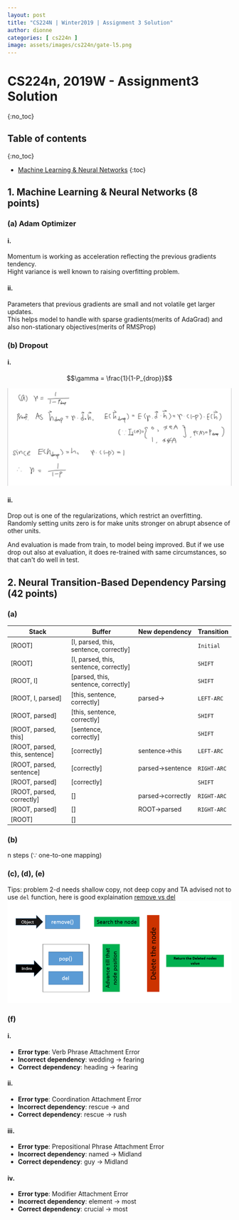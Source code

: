 ```yaml
---
layout: post
title: "CS224N | Winter2019 | Assignment 3 Solution"
author: dionne
categories: [ cs224n ]
image: assets/images/cs224n/gate-l5.png
---
```


# CS224n, 2019W - Assignment3 Solution
{:no_toc}


## Table of contents
{:no_toc}

- [Machine Learning & Neural Networks](#1\.-machine-learning-&-neural-networks)
{:toc}

## 1. Machine Learning & Neural Networks (8 points)

### (a) Adam Optimizer

#### i.

Momentum is working as acceleration reflecting the previous gradients tendency.<br/>
Hight variance is well known to raising overfitting problem.

#### ii.

Parameters that previous gradients are small and not volatile get larger updates.<br/>
This helps model to handle with sparse gradients(merits of AdaGrad) and also non-stationary objectives(merits of RMSProp)

### (b) Dropout

#### i.

$$\gamma = \frac{1}{1-P_{drop}}$$

![](/assets/images/cs224n/a3-1-b.jpg)

#### ii.

Drop out is one of the regularizations, which restrict an overfitting. Randomly setting units zero is for make units stronger on abrupt absence of other units.

And evaluation is made from train, to model being improved. But if we use drop out also at evaluation, it does re-trained with same circumstances, so that can't do well in test.


## 2. Neural Transition-Based Dependency Parsing (42 points)

### (a)


|Stack|Buffer|New dependency|Transition|
|-|-|-|-|
|[ROOT]|[I, parsed, this, sentence, correctly]||`Initial`|
|[ROOT]|[I, parsed, this, sentence, correctly]||`SHIFT`|
|[ROOT, I]|[parsed, this, sentence, correctly]||`SHIFT`|
|[ROOT, I, parsed]|[this, sentence, correctly]|parsed$\rightarrow$|`LEFT-ARC`|
|[ROOT, parsed]|[this, sentence, correctly]||`SHIFT`|
|[ROOT, parsed, this]|[sentence, correctly]||`SHIFT`|
|[ROOT, parsed, this, sentence]|[correctly]|sentence$\rightarrow$this|`LEFT-ARC`|
|[ROOT, parsed, sentence]|[correctly]|parsed$\rightarrow$sentence|`RIGHT-ARC`|
|[ROOT, parsed]|[correctly]||`SHIFT`|
|[ROOT, parsed, correctly]|[]|parsed$\rightarrow$correctly|`RIGHT-ARC`|
|[ROOT, parsed]|[]|ROOT$\rightarrow$parsed|`RIGHT-ARC`|
|[ROOT]|[]||


### (b)

n steps ($\because$ one-to-one mapping)

### (c), (d), (e)

<script src="https://gist.github.com/SpellOnYou/52755d046fc8be9aa2ac2a127ab5fe3c.js"></script>

Tips: problem 2-d needs shallow copy, not deep copy and TA advised not to use `del` function, here is good explaination [remove vs del](https://stackoverflow.com/a/45572488/7934832)
![](/assets/images/cs224n/a3.png)

### (f)

#### i.

- **Error type**: Verb Phrase Attachment Error
- **Incorrect dependency**: wedding → fearing
- **Correct dependency**: heading → fearing

#### ii.

- **Error type**: Coordination Attachment Error
- **Incorrect dependency**:  rescue → and
- **Correct dependency**: rescue → rush

#### iii.

- **Error type**: Prepositional Phrase Attachment Error
- **Incorrect dependency**:  named → Midland
- **Correct dependency**: guy → Midland

#### iv.

- **Error type**: Modifier Attachment Error
- **Incorrect dependency**: element → most
- **Correct dependency**: crucial → most
